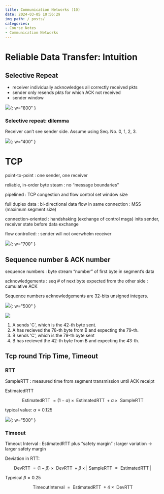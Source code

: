 ```yaml
---
title: Communication Networks (10)
date: 2024-03-05 10:56:29
img_path: /_posts/
categories:
- Course Notes
- Communication Networks
---
```


# Reliable Data Transfer: Intuition

## Selective Repeat

- receiver individually acknowledges all correctly received pkts
- sender only resends pkts for which ACK not received
- sender window

<!-- ![](/img/post/communication-networks-10.png){: w="700" } -->

![](/img/post/communication-networks-10-1.png){: w="800" }

### Selective repeat: dilemma

Receiver can’t see sender side. Assume using Seq. No. 0, 1, 2, 3.

![](/img/post/communication-networks-10-2.png){: w="400" }

# TCP

point-to-point
: one sender, one receiver

reliable, in-order byte steam
: no “message boundaries”

pipelined
: TCP congestion and flow control set window size

full duplex data
: bi-directional data flow in same connection
: MSS (maximum segment size)

connection-oriented
: handshaking (exchange of control msgs) inits sender, receiver state before data exchange

flow controlled:
: sender will not overwhelm receiver

![](/img/post/communication-networks-10-3.png){: w="700" }

## Sequence number & ACK number

sequence numbers
: byte stream “number” of first byte in segment’s data

acknowledgements
: seq # of next byte expected from the other side
: cumulative ACK

Sequence numbers acknowledgements are 32-bits unsigned integers.

![](/img/post/communication-networks-10-4.png){: w="500" }

![](/img/post/communication-networks-10-5.png)

1. A sends 'C', which is the 42-th byte sent.
2. A has recieved the 78-th byte from B and expecting the 79-th.
3. B sends 'C', which is the 79-th byte sent
4. B has recieved the 42-th byte from B and expecting the 43-th.

## Tcp round Trip Time, Timeout

### RTT

SampleRTT
: measured time from segment transmission until ACK receipt

EstimatedRTT

$$
\text { EstimatedRTT }=(1-\alpha) \times \text { EstimatedRTT }+\alpha \times \text { SampleRTT }
$$

typical value: $\alpha = 0.125$

![](/img/post/communication-networks-10-6.png){: w="500" }

### Timeout

Timeout Interval
: EstimatedRTT plus “safety margin”
: larger variation $\to$ larger safety margin

Deviation in RTT:

$$
\text { DevRTT }=(1-\beta) \times \text { DevRTT }+\beta \times | \text { SampleRTT }=\text { EstimatedRTT } |
$$

Typeical $\beta = 0.25$

$$
\text { TimeoutInterval }=\text { EstimatedRTT }+4 \times \text { DevRTT }
$$
